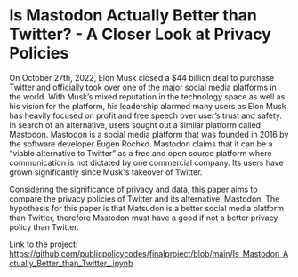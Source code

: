 # Is Mastodon Actually Better than Twitter? - A Closer Look at Privacy Policies 

On October 27th, 2022, Elon Musk closed a $44 billion deal to purchase Twitter and officially took over one of the major social media platforms in the world. With Musk’s mixed reputation in the technology space as well as his vision for the platform, his leadership alarmed many users as Elon Musk has heavily focused on profit and free speech over user’s trust and safety. In search of an alternative, users sought out a similar platform called Mastodon. Mastodon is a social media platform that was founded in 2016 by the software developer Eugen Rochko. Mastodon claims that it can be a “viable alternative to Twitter” as a free and open source platform where communication is not dictated by one commercial company. Its users have grown significantly since Musk's takeover of Twitter.

Considering the significance of privacy and data, this paper aims to compare the privacy policies of Twitter and its alternative, Mastodon. The hypothesis for this paper is that Matsudon is a better social media platform than Twitter, therefore Mastodon must have a good if not a better privacy policy than Twitter. 

Link to the project: https://github.com/publicpolicycodes/finalproject/blob/main/Is_Mastodon_Actually_Better_than_Twitter_.ipynb 
